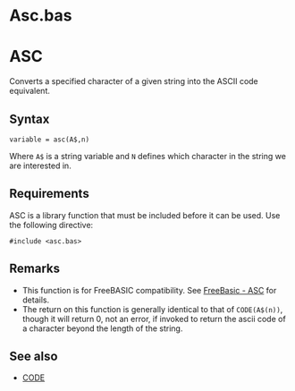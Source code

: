 # Asc.bas

# ASC

Converts a specified character of a given string into the ASCII code equivalent.

## Syntax

```basic
variable = asc(A$,n)
```
Where `A$` is a string variable and `N` defines which character in the string we are interested in.

## Requirements

ASC is a library function that must be included before it can be used. Use the following directive:

```
#include <asc.bas>
```


## Remarks

* This function is for FreeBASIC compatibility. See [FreeBasic - ASC](http://www.freebasic.net/wiki/wikka.php?wakka=KeyPgAsc) for details.
* The return on this function is generally identical to that of `CODE(A$(n))`, though it will return 0, not an error,
if invoked to return the ascii code of a character beyond the length of the string.

## See also

* [ CODE ](../code.md)
